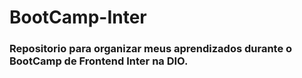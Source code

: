 # BootCamp-Inter


### Repositorio para organizar meus aprendizados durante o BootCamp de Frontend Inter na DIO.
